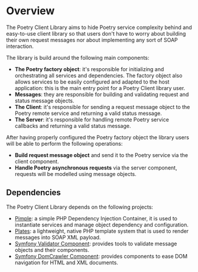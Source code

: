 # Overview

The Poetry Client Library aims to hide Poetry service complexity behind and easy-to-use client library so that users
don't have to worry about building their own request messages nor about implementing any sort of SOAP interaction.  

The library is build around the following main components:

- **The Poetry factory object**: it's responsible for initializing and orchestrating all services and dependencies. The
  factory object also allows services to be easily configured and adapted to the host application: this is the main
  entry point for a Poetry Client library user.
- **Messages**: they are responsible for building and validating request and status message objects.  
- **The Client**: it's responsible for sending a request message object to the Poetry remote service and returning a valid
  status message.
- **The Server**: it's responsible for handling remote Poetry service callbacks and returning a valid status message.

After having properly configured the Poetry factory object the library users will be able to perform the following
operations:
 
- **Build request message object** and send it to the Poetry service via the client component.
- **Handle Poetry asynchronous requests** via the server component, requests will be modelled using message objects.

## Dependencies

The Poetry Client Library depends on the following projects:

- [Pimple](https://pimple.symfony.com/): a simple PHP Dependency Injection Container, it is used to instantiate services
  and manage object dependency and configuration.
- [Plates](http://platesphp.com/): a lightweight, native PHP template system that is used to render messages into SOAP
  XML payload.
- [Symfony Validator Component](https://symfony.com/doc/current/components/validator.html): provides tools to validate
  message objects and their components.
- [Symfony DomCrawler Component](https://symfony.com/doc/current/components/dom_crawler.html): provides components to
  ease DOM navigation for HTML and XML documents.

